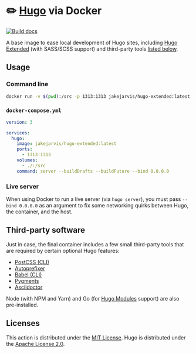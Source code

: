 # ✏️ [Hugo](https://github.com/gohugoio/hugo) via Docker 

[![Build docs](https://img.shields.io/docker/cloud/build/jakejarvis/hugo-extended?label=Docker%20Hub&logo=docker&logoColor=%23fff)](https://hub.docker.com/r/jakejarvis/hugo-extended)

A base image to ease local development of Hugo sites, including [Hugo Extended](https://gohugo.io/troubleshooting/faq/#i-get-tocss-this-feature-is-not-available-in-your-current-hugo-version) (with SASS/SCSS support) and third-party tools [listed below](#third-party-software).

## Usage

### Command line

```bash
docker run -v $(pwd):/src -p 1313:1313 jakejarvis/hugo-extended:latest server --buildDrafts --buildFuture --bind 0.0.0.0
```

### `docker-compose.yml`

```yaml
version: 3

services:
  hugo:
    image: jakejarvis/hugo-extended:latest
    ports:
      - 1313:1313
    volumes:
      - ./:/src
    command: server --buildDrafts --buildFuture --bind 0.0.0.0
```

### Live server

When using Docker to run a live server (via `hugo server`), you must pass `--bind 0.0.0.0` as an argument to fix some networking quirks between Hugo, the container, and the host.

## Third-party software

Just in case, the final container includes a few small third-party tools that are required by certain optional Hugo features:

- [PostCSS (CLI)](https://github.com/postcss/postcss-cli)
- [Autoprefixer](https://github.com/postcss/autoprefixer)
- [Babel (CLI)](https://babeljs.io/)
- [Pygments](https://pygments.org/)
- [Asciidoctor](https://asciidoctor.org/)

Node (with NPM and Yarn) and Go (for [Hugo Modules](https://gohugo.io/hugo-modules/) support) are also pre-installed.

## Licenses

This action is distributed under the [MIT License](LICENSE.md). Hugo is distributed under the [Apache License 2.0](https://github.com/gohugoio/hugo/blob/master/LICENSE).

